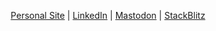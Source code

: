 
<p align="center">
  <a href="https://michaelsynan.com">Personal Site</a> |
  <a href="https://www.linkedin.com/in/hellomichaelsynan">LinkedIn</a> |
  <a href="https://mstdn.social/@letsbecomehuman">Mastodon</a> |
  <a href="https://mstdn.social/@letsbecomehuman">StackBlitz</a>
 </p>
